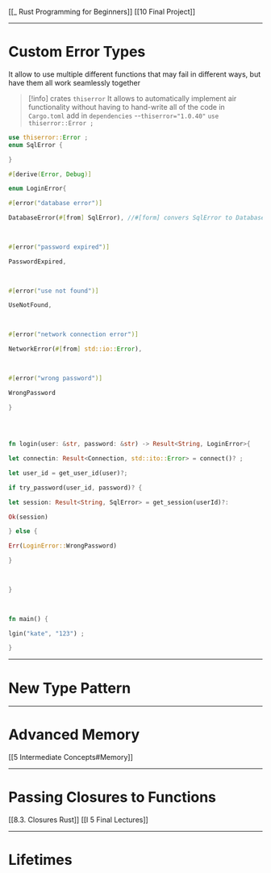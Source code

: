 
[[_ Rust Programming for Beginners]]
[[10 Final Project]]


----
# Custom Error Types
It allow to use multiple different functions that may fail in different ways, but have them all work seamlessly together

>[!info] crates `thiserror`
>It allows to automatically implement air functionality without having to hand-write all of the code
>in `Cargo.toml` add in `dependencies`  --`thiserror="1.0.40"`
>`use thiserror::Error ;`


```rust
use thiserror::Error ;
enum SqlError {

}

#[derive(Error, Debug)]

enum LoginError{

#[error("database error")]

DatabaseError(#[from] SqlError), //#[form] convers SqlError to DatabaseError

  

#[error("password expired")]

PasswordExpired,

  

#[error("use not found")]

UseNotFound,

  

#[error("network connection error")]

NetworkError(#[from] std::io::Error),

  

#[error("wrong password")]

WrongPassword

}

  
  

fn login(user: &str, password: &str) -> Result<String, LoginError>{

let connectin: Result<Connection, std::ito::Error> = connect()? ;

let user_id = get_user_id(user)?;

if try_password(user_id, password)? {

let session: Result<String, SqlError> = get_session(userId)?:

Ok(session)

} else {

Err(LoginError::WrongPassword)

}

  

}

  

fn main() {

lgin("kate", "123") ;

}
```








----
# New Type Pattern








---
# Advanced Memory
[[5 Intermediate Concepts#Memory]]






---
# Passing Closures to Functions
[[8.3. Closures Rust]]
[[I 5 Final Lectures]]




---
# Lifetimes













